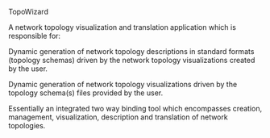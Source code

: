 TopoWizard

A network topology visualization and translation application which is responsible for:

Dynamic generation of network topology descriptions in standard formats (topology schemas) driven by the network topology visualizations created by the user.

Dynamic generation of network topology visualizations driven by the topology schema(s) files provided by the user.


Essentially an integrated two way binding tool which encompasses creation, management, visualization, description and translation of network topologies.
